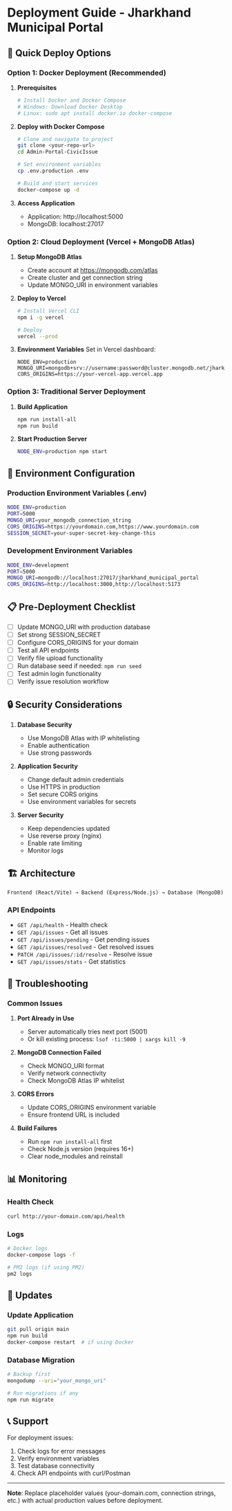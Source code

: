 # Deployment Guide - Jharkhand Municipal Portal

## 🚀 Quick Deploy Options

### Option 1: Docker Deployment (Recommended)

1. **Prerequisites**
   ```bash
   # Install Docker and Docker Compose
   # Windows: Download Docker Desktop
   # Linux: sudo apt install docker.io docker-compose
   ```

2. **Deploy with Docker Compose**
   ```bash
   # Clone and navigate to project
   git clone <your-repo-url>
   cd Admin-Portal-CivicIssue

   # Set environment variables
   cp .env.production .env

   # Build and start services
   docker-compose up -d
   ```

3. **Access Application**
   - Application: http://localhost:5000
   - MongoDB: localhost:27017

### Option 2: Cloud Deployment (Vercel + MongoDB Atlas)

1. **Setup MongoDB Atlas**
   - Create account at https://mongodb.com/atlas
   - Create cluster and get connection string
   - Update MONGO_URI in environment variables

2. **Deploy to Vercel**
   ```bash
   # Install Vercel CLI
   npm i -g vercel

   # Deploy
   vercel --prod
   ```

3. **Environment Variables**
   Set in Vercel dashboard:
   ```
   NODE_ENV=production
   MONGO_URI=mongodb+srv://username:password@cluster.mongodb.net/jharkhand_municipal_portal
   CORS_ORIGINS=https://your-vercel-app.vercel.app
   ```

### Option 3: Traditional Server Deployment

1. **Build Application**
   ```bash
   npm run install-all
   npm run build
   ```

2. **Start Production Server**
   ```bash
   NODE_ENV=production npm start
   ```

## 🔧 Environment Configuration

### Production Environment Variables (.env)
```bash
NODE_ENV=production
PORT=5000
MONGO_URI=your_mongodb_connection_string
CORS_ORIGINS=https://yourdomain.com,https://www.yourdomain.com
SESSION_SECRET=your-super-secret-key-change-this
```

### Development Environment Variables
```bash
NODE_ENV=development
PORT=5000
MONGO_URI=mongodb://localhost:27017/jharkhand_municipal_portal
CORS_ORIGINS=http://localhost:3000,http://localhost:5173
```

## 📋 Pre-Deployment Checklist

- [ ] Update MONGO_URI with production database
- [ ] Set strong SESSION_SECRET
- [ ] Configure CORS_ORIGINS for your domain
- [ ] Test all API endpoints
- [ ] Verify file upload functionality
- [ ] Run database seed if needed: `npm run seed`
- [ ] Test admin login functionality
- [ ] Verify issue resolution workflow

## 🔒 Security Considerations

1. **Database Security**
   - Use MongoDB Atlas with IP whitelisting
   - Enable authentication
   - Use strong passwords

2. **Application Security**
   - Change default admin credentials
   - Use HTTPS in production
   - Set secure CORS origins
   - Use environment variables for secrets

3. **Server Security**
   - Keep dependencies updated
   - Use reverse proxy (nginx)
   - Enable rate limiting
   - Monitor logs

## 🏗️ Architecture

```
Frontend (React/Vite) → Backend (Express/Node.js) → Database (MongoDB)
```

### API Endpoints
- `GET /api/health` - Health check
- `GET /api/issues` - Get all issues
- `GET /api/issues/pending` - Get pending issues
- `GET /api/issues/resolved` - Get resolved issues
- `PATCH /api/issues/:id/resolve` - Resolve issue
- `GET /api/issues/stats` - Get statistics

## 🐛 Troubleshooting

### Common Issues

1. **Port Already in Use**
   - Server automatically tries next port (5001)
   - Or kill existing process: `lsof -ti:5000 | xargs kill -9`

2. **MongoDB Connection Failed**
   - Check MONGO_URI format
   - Verify network connectivity
   - Check MongoDB Atlas IP whitelist

3. **CORS Errors**
   - Update CORS_ORIGINS environment variable
   - Ensure frontend URL is included

4. **Build Failures**
   - Run `npm run install-all` first
   - Check Node.js version (requires 16+)
   - Clear node_modules and reinstall

## 📊 Monitoring

### Health Check
```bash
curl http://your-domain.com/api/health
```

### Logs
```bash
# Docker logs
docker-compose logs -f

# PM2 logs (if using PM2)
pm2 logs
```

## 🔄 Updates

### Update Application
```bash
git pull origin main
npm run build
docker-compose restart  # if using Docker
```

### Database Migration
```bash
# Backup first
mongodump --uri="your_mongo_uri"

# Run migrations if any
npm run migrate
```

## 📞 Support

For deployment issues:
1. Check logs for error messages
2. Verify environment variables
3. Test database connectivity
4. Check API endpoints with curl/Postman

---

**Note**: Replace placeholder values (your-domain.com, connection strings, etc.) with actual production values before deployment.
